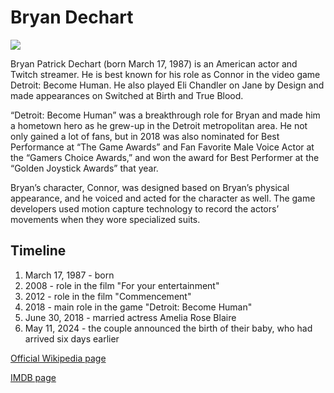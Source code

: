 # Bryan Dechart
![](https://www.wallofcelebrities.com/celebrity/bryan-dechart/pictures/original/bryan-dechart_2690522.jpg)

Bryan Patrick Dechart (born March 17, 1987) is an American actor and Twitch streamer. He is best known for his role as Connor in the video game Detroit: Become Human. He also played Eli Chandler on Jane by Design and made appearances on Switched at Birth and True Blood.

“Detroit: Become Human” was a breakthrough role for Bryan and made him a hometown hero as he grew-up in the Detroit metropolitan area. He not only gained a lot of fans, but in 2018 was also nominated for Best Performance at “The Game Awards” and Fan Favorite Male Voice Actor at the “Gamers Choice Awards,” and won the award for Best Performer at the “Golden Joystick Awards” that year.

Bryan’s character, Connor, was designed based on Bryan’s physical appearance, and he voiced and acted for the character as well. The game developers used motion capture technology to record the actors’ movements when they wore specialized suits.

## Timeline
1. March 17, 1987 - born
2. 2008 - role in the film "For your entertainment"
3. 2012 - role in the film "Commencement"
4. 2018 - main role in the game "Detroit: Become Human"
5. June 30, 2018 - married actress Amelia Rose Blaire
6. May 11, 2024 - the couple announced the birth of their baby, who had arrived six days earlier

[Official Wikipedia page](https://en.wikipedia.org/wiki/Bryan_Dechart)

[IMDB page](https://www.imdb.com/name/nm3260379/)